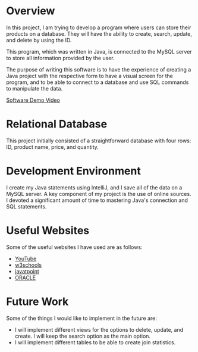 # Overview

In this project, I am trying to develop a program where users can store their products on a database. They will have the ability to create, search, update, and delete by using the ID.

This program, which was written in Java, is connected to the MySQL server to store all information provided by the user.

The purpose of writing this software is to have the experience of creating a Java project with the respective form to have a visual screen for the program, and to be able to connect to a database and use SQL commands to manipulate the data.

[Software Demo Video](http://youtube.link.goes.here)

# Relational Database

This project initially consisted of a straightforward database with four rows: ID, product name, price, and quantity.

# Development Environment

I create my Java statements using IntelliJ, and I save all of the data on a MySQL server. A key component of my project is the use of online sources. I devoted a significant amount of time to mastering Java's connection and SQL statements.

# Useful Websites

Some of the useful websites I have used are as follows:
* [YouTube](https://www.youtube.com/)
* [w3schools](https://www.w3schools.com/java/default.asp)
* [javatpoint](https://www.javatpoint.com/example-to-connect-to-the-mysql-database)
* [ORACLE](https://docs.oracle.com/javase/tutorial/jdbc/basics/processingsqlstatements.html)


# Future Work

Some of the things I would like to implement in the future are:
* I will implement different views for the options to delete, update, and create. I will keep the search option as the main option.
* I will implement different tables to be able to create join statistics.
